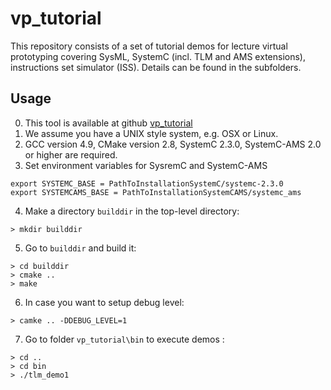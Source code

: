 # vp_tutorial
This repository consists of a set of tutorial demos for lecture virtual prototyping covering SysML, SystemC (incl. TLM and AMS extensions), instructions set simulator (ISS).  Details can be found in the subfolders.  

## Usage
0. This tool is available at github [vp_tutorial](https://github.com/panxiao-tech/vp_tutorial)
1. We assume you have a UNIX style system, e.g. OSX or Linux.
2. GCC version 4.9, CMake version 2.8, SystemC 2.3.0, SystemC-AMS 2.0 or higher are required.
3.  Set environment variables for SysremC and SystemC-AMS
  ```shell
  export SYSTEMC_BASE = PathToInstallationSystemC/systemc-2.3.0
  export SYSTEMCAMS_BASE = PathToInstallationSystemCAMS/systemc_ams
  ```
4. Make a directory `builddir` in the top-level directory:
```shell
> mkdir builddir
```
5. Go to `builddir` and build it:
```shell
> cd builddir
> cmake ..
> make
```
6. In case you want to setup debug level: 
```shell
> camke .. -DDEBUG_LEVEL=1
```
7. Go to folder `vp_tutorial\bin` to execute demos :
```shell
> cd ..
> cd bin
> ./tlm_demo1 
```

